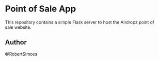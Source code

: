# Point of Sale App

This repository contains a simple Flask server to host the Airdropz point of sale website.

## Author
@RobertSimoes


